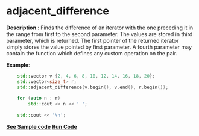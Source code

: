 # adjacent_difference

**Description** : Finds the difference of an iterator with the one preceding it in the range from first to the second parameter. The values are stored in third parameter, which is returned. The first pointer of the returned iterator simply stores the value pointed by first parameter. A fourth parameter may contain the function which defines any custom operation on the pair.

**Example**:     
```cpp
    std::vector v {2, 4, 6, 8, 10, 12, 14, 16, 18, 20};
	std::vector<size_t> r;
    std::adjacent_difference(v.begin(), v.end(), r.begin());
 
    for (auto n : r)
        std::cout << n << ' ';
 
    std::cout << '\n';

```
**[See Sample code](../snippets/algorithm/adjacent_difference.cpp)**
**[Run Code](https://rextester.com/MUMXYS97563)**
